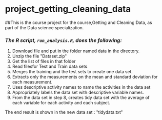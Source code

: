 # project_getting_cleaning_data

##This is the course project for the course,Getting and Cleaning Data, as part of the Data science specialization. 
### *The R script, `run_analysis.R`, does the following:*
1. Download file and put in the folder named data in the directory.
2. Unzip the file "Dataset.zip"
3. Get the list of files in that folder
4. Read filesfor Test and Train data sets
5. Merges the training and the test sets to create one data set.
6. Extracts only the measurements on the mean and standard deviation for each measurement.
7. Uses descriptive activity names to name the activities in the data set
8. Appropriately labels the data set with descriptive variable names.
9. From the data set in step 8, creates tidy data set with the average of each variable for each activity and each subject.

The end result is shown in the new data set : "tidydata.txt"
